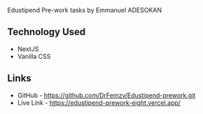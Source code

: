 Edustipend Pre-work tasks by Emmanuel ADESOKAN

## Technology Used
- NextJS
- Vanilla CSS

## Links
- GitHub - https://github.com/DrFemzy/Edustipend-prework.git
- Live Link - https://edustipend-prework-eight.vercel.app/
